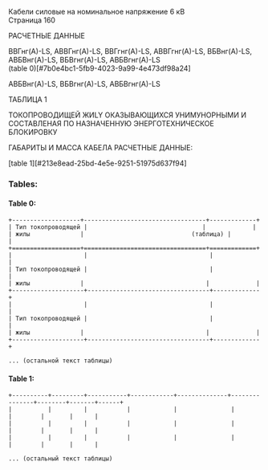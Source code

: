 Кабели силовые на номинальное напряжение 6 кВ  
Страница 160

РАСЧЕТНЫЕ ДАННЫЕ  

ВВГнг(А)-LS, АВВГнг(А)-LS, ВВГгнг(А)-LS, АВВГгнг(А)-LS, ВБВнг(А)-LS, 
АВБВнг(А)-LS, ВБВгнг(А)-LS, АВБВгнг(А)-LS  
(table 0)[#7b0e4bc1-5fb9-4023-9a99-4e473df98a24] 

АВБВнг(А)-LS, ВБВгнг(А)-LS, АВБВгнг(А)-LS  

ТАБЛИЦА 1  

ТОКОПРОВОДИЩЕЙ ЖИLY ОКАЗЫВАЮЩИХСЯ УНИМУНОРНЫМИ И СОСТАВЛЕНАЯ ПО НАЗНАЧЕННУЮ ЭНЕРГОТЕХНИЧЕСКОЕ БЛОКИРОВКУ  

ГАБАРИТЫ И МАССА КАБЕЛА РАСЧЕТНЫЕ ДАННЫЕ:

[table 1][#213e8ead-25bd-4e5e-9251-51975d637f94]

### Tables:

#### Table 0:

```
+-------------------+----------------------------------+-------------+
| Тип токопроводящей |                                |             |
| жилы              |                              (таблица) |            |
+===================+==================================+=============+
|                    |                                  |             |
| Тип токопроводящей |                                  |             |
| жилы              |                                  |             |
+--------------------+----------------------------------+-------------+
|                    |                                  |             |
| Тип токопроводящей |                                  |             |
| жилы              |                                  |             |
+--------------------+----------------------------------+-------------+

... (остальной текст таблицы)
```


#### Table 1:

```
+----------+---------+-----------+------------+--------------+---------------+--------+-------+------+
|          |         |           |            |               |                |        |       |      |
|          |         |           |            |               |                |        |       |      |
|          |         |           |            |               |                |        |       |      |

... (остальный текст таблицы)